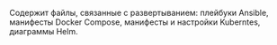 Содержит файлы, связанные с развертыванием: плейбуки Ansible, манифесты Docker Compose, манифесты и настройки Kuberntes, диаграммы Helm.